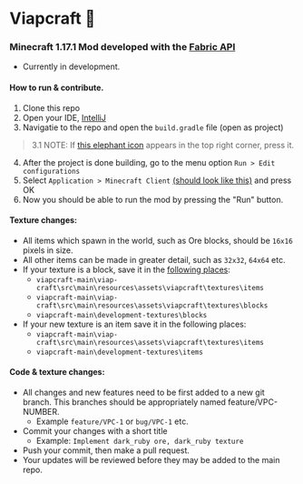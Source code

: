 # Viapcraft :crystal_ball:

### Minecraft 1.17.1 Mod developed with the [Fabric API](https://fabricmc.net/)
* Currently in development.

#### How to run & contribute.
1. Clone this repo
2. Open your IDE, [IntelliJ](https://www.jetbrains.com/idea/download/#section=windows)
3. Navigatie to the repo and open the `build.gradle` file (open as project)
 > 3.1 NOTE: If [this elephant icon](https://i.imgur.com/3Sd7nny.png) appears in the top right corner, press it. 
4. After the project is done building, go to the menu option `Run > Edit configurations`
5. Select `Application > Minecraft Client` [(should look like this)](https://i.imgur.com/zd2nV3Q.png) and press OK
6. Now you should be able to run the mod by pressing the "Run" button.

#### Texture changes:
* All items which spawn in the world, such as Ore blocks, should be `16x16` pixels in size. 
* All other items can be made in greater detail, such as `32x32`, `64x64` etc.
* If your texture is a block, save it in the [following places](https://i.imgur.com/bDmQiPQ.png): 
  * `viapcraft-main\viap-craft\src\main\resources\assets\viapcraft\textures\items`
  * `viapcraft-main\viap-craft\src\main\resources\assets\viapcraft\textures\blocks`
  * `viapcraft-main\development-textures\blocks`
* If your new texture is an item save it in the following places: 
  * `viapcraft-main\viap-craft\src\main\resources\assets\viapcraft\textures\items`
  * `viapcraft-main\development-textures\items`

#### Code & texture changes:
* All changes and new features need to be first added to a new git branch. 
This branches should be appropriately named feature/VPC-NUMBER. 
  * Example `feature/VPC-1` or `bug/VPC-1` etc.
* Commit your changes with a short title
  * Example: `Implement dark_ruby ore, dark_ruby texture`
* Push your commit, then make a pull request.
* Your updates will be reviewed before they may be added to the main repo.   
